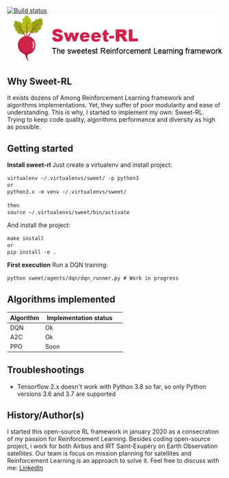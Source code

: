 
[![Build status](https://travis-ci.com/Hadjubuntu/sweet-rl.svg?branch=master)](https://travis-ci.com/Hadjubuntu/sweet-rl)<br />
![Sweet-RL](https://raw.githubusercontent.com/Hadjubuntu/sweet-rl/develop/misc/logo.png)

## Why Sweet-RL
It exists dozens of Among Reinforcement Learning framework and algorithms implementations. 
Yet, they suffer of poor modularity and ease of understanding. This is why, I started to implement my own: Sweet-RL.
Trying to keep code quality, algorithms performance and diversity as high as possible.

## Getting started

**Install sweet-rl**
Just create a virtualenv and install project:  
```
virtualenv ~/.virtualenvs/sweet/ -p python3
or
python3.x -m venv ~/.virtualenvs/sweet/

then
source ~/.virtualenvs/sweet/bin/activate
```

And install the project:  
```
make install
or
pip install -e .
```

**First execution**
Run a DQN training:  
```
python sweet/agents/dqn/dqn_runner.py # Work in progress
```

## Algorithms implemented

| Algorithm     | Implementation status |               |
| ------------- | -------------         | ------------- |
| DQN           | Ok                    |               |
| A2C           | Ok                    |               |
| PPO           | Soon                  |               |

## Troubleshootings

* Tensorflow 2.x doesn't work with Python 3.8 so far, so only Python versions 3.6 and 3.7 are supported

## History/Author(s)

I started this open-source RL framework in january 2020 as a consecration of my passion for Reinforcement Learning.
Besides coding open-source project, i work for both Airbus and IRT Saint-Exupéry on Earth Observation satellites. Our team is focus on mission planning for satellites and Reinforcement Learning is an approach to solve it. Feel free to discuss with me: [LinkedIn](https://www.linkedin.com/in/adrien-hadj-salah-1b119462/)